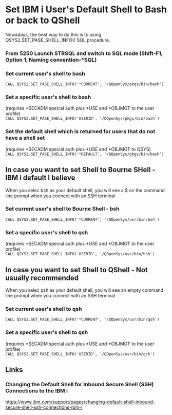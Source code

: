 # Set IBM i User's Default Shell to Bash or back to QShell
Nowadays, the best way to do this is to using QSYS2.SET_PASE_SHELL_INFO() SQL procedure. 

### From 5250 Launch STRSQL and switch to SQL mode (Shift-F1, Option 1, Naming convention-*SQL)  

### Set current user's shell to bash
```CALL QSYS2.SET_PASE_SHELL_INFO('*CURRENT', '/QOpenSys/pkgs/bin/bash')```   

### Set a specific user's shell to bash
(requires *SECADM special auth plus *USE and *OBJMGT to the user profile)   
```CALL QSYS2.SET_PASE_SHELL_INFO('USERID', '/QOpenSys/pkgs/bin/bash')```   

### Set the default shell which is returned for users that do not have a shell set
(requires *SECADM special auth plus *USE and *OBJMGT to QSYS)   
```CALL QSYS2.SET_PASE_SHELL_INFO('*DEFAULT', '/QOpenSys/pkgs/bin/bash')```

## In case you want to set Shell to Bourne SHell - IBM i default I believe
When you selec bsh as your default shell, you will see a $ on the command line prompt when you connect with an SSH terminal

### Set current user's shell to Bourne Shell - bsh
```CALL QSYS2.SET_PASE_SHELL_INFO('*CURRENT', '/QOpenSys/usr/bin/bsh')```   

### Set a specific user's shell to qsh
(requires *SECADM special auth plus *USE and *OBJMGT to the user profile)   
```CALL QSYS2.SET_PASE_SHELL_INFO('USERID', '/QOpenSys/usr/bin/bsh')```   

## In case you want to set Shell to QShell - Not usually recommended
When you selec qsh as your default shell, you will see an empty command line prompt when you connect with an SSH terminal

### Set current user's shell to qsh
```CALL QSYS2.SET_PASE_SHELL_INFO('*CURRENT', '/QOpenSys/usr/bin/qsh')```   

### Set a specific user's shell to qsh
(requires *SECADM special auth plus *USE and *OBJMGT to the user profile)   
```CALL QSYS2.SET_PASE_SHELL_INFO('USERID', '/QOpenSys/usr/bin/qsh')```   

## Links

### Changing the Default Shell for Inbound Secure Shell (SSH) Connections to the IBM i
https://www.ibm.com/support/pages/changing-default-shell-inbound-secure-shell-ssh-connections-ibm-i
